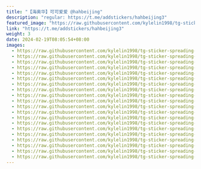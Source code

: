 ```yaml
---
title: "【海奥华】可可爱爱 @hahbeijing"
description: "regular: https://t.me/addstickers/hahbeijing3"
featured_image: "https://raw.githubusercontent.com/kylelin1998/tg-sticker-spreading-worldwide-images/main/img/ae0b6197-3b73-48a0-ae0b-513756600d90.jpg"
link: "https://t.me/addstickers/hahbeijing3"
weight: 3
date: 2024-02-19T08:05:54+08:00
images:
  - https://raw.githubusercontent.com/kylelin1998/tg-sticker-spreading-worldwide-images/main/img/ae0b6197-3b73-48a0-ae0b-513756600d90.jpg
  - https://raw.githubusercontent.com/kylelin1998/tg-sticker-spreading-worldwide-images/main/img/a1d05f27-9db6-432a-a825-22726f8f0516.jpg
  - https://raw.githubusercontent.com/kylelin1998/tg-sticker-spreading-worldwide-images/main/img/01c4c545-6807-4fd2-bbc6-9fc470963a48.jpg
  - https://raw.githubusercontent.com/kylelin1998/tg-sticker-spreading-worldwide-images/main/img/511a5cd4-d09f-4526-950b-548d4cb9c1ca.jpg
  - https://raw.githubusercontent.com/kylelin1998/tg-sticker-spreading-worldwide-images/main/img/2f71a0d1-efd3-4f56-8edb-3faf7f24533c.jpg
  - https://raw.githubusercontent.com/kylelin1998/tg-sticker-spreading-worldwide-images/main/img/cc7a47aa-b7bf-4c06-a17c-5752dffb78ee.jpg
  - https://raw.githubusercontent.com/kylelin1998/tg-sticker-spreading-worldwide-images/main/img/e758f62b-fa33-4525-bdc7-5697a65d4310.jpg
  - https://raw.githubusercontent.com/kylelin1998/tg-sticker-spreading-worldwide-images/main/img/913498a9-8226-4291-8095-0b381da895c1.jpg
  - https://raw.githubusercontent.com/kylelin1998/tg-sticker-spreading-worldwide-images/main/img/cd057809-aa22-4611-8425-5884a8a2c89a.jpg
  - https://raw.githubusercontent.com/kylelin1998/tg-sticker-spreading-worldwide-images/main/img/95b968e7-8cc0-406c-ae77-9d5bd09c2093.jpg
  - https://raw.githubusercontent.com/kylelin1998/tg-sticker-spreading-worldwide-images/main/img/c5da7f2b-a868-4211-9916-02c80687b3cb.jpg
  - https://raw.githubusercontent.com/kylelin1998/tg-sticker-spreading-worldwide-images/main/img/4fadea51-fd4e-4d28-9c2d-66a98047750a.jpg
  - https://raw.githubusercontent.com/kylelin1998/tg-sticker-spreading-worldwide-images/main/img/b1ed60fa-1293-4c35-b7df-9ae49f30e9a3.jpg
  - https://raw.githubusercontent.com/kylelin1998/tg-sticker-spreading-worldwide-images/main/img/c9fe629b-4e73-48cd-bdf6-1cf7d2379159.jpg
  - https://raw.githubusercontent.com/kylelin1998/tg-sticker-spreading-worldwide-images/main/img/b7d4c80f-7611-4a1c-914f-428f9bf76da7.jpg
  - https://raw.githubusercontent.com/kylelin1998/tg-sticker-spreading-worldwide-images/main/img/effe3687-8115-4fb4-8e39-be3dfc590e17.jpg
  - https://raw.githubusercontent.com/kylelin1998/tg-sticker-spreading-worldwide-images/main/img/5915cd66-54f5-4fb9-aec0-dfcd884af5f5.jpg
  - https://raw.githubusercontent.com/kylelin1998/tg-sticker-spreading-worldwide-images/main/img/52aea419-5083-4e1d-b755-ee51a08b7c65.jpg
  - https://raw.githubusercontent.com/kylelin1998/tg-sticker-spreading-worldwide-images/main/img/c8dbdd42-497c-448a-b367-470fa36655d6.jpg
  - https://raw.githubusercontent.com/kylelin1998/tg-sticker-spreading-worldwide-images/main/img/e6915b0a-c3c2-4ffa-938c-452bfbf79923.jpg
---
```

